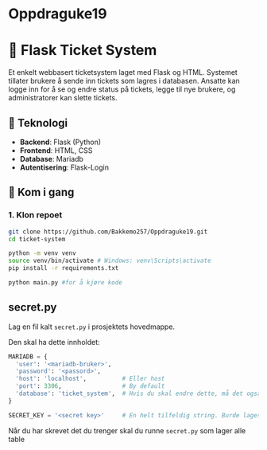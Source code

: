 # Oppdraguke19
# 🎫 Flask Ticket System

Et enkelt webbasert ticketsystem laget med Flask og HTML. Systemet tillater brukere å sende inn tickets som lagres i databasen. Ansatte kan logge inn for å se og endre status på tickets, legge til nye brukere, og administratorer kan slette tickets.

## 🧰 Teknologi

- **Backend**: Flask (Python)
- **Frontend**: HTML, CSS
- **Database**: Mariadb
- **Autentisering**: Flask-Login

## 🚀 Kom i gang

### 1. Klon repoet

```bash
git clone https://github.com/Bakkemo257/Oppdraguke19.git
cd ticket-system

python -m venv venv
source venv/bin/activate # Windows: venv\Scripts\activate
pip install -r requirements.txt

python main.py #for å kjøre kode
```
## secret.py

Lag en fil kalt `secret.py` i prosjektets hovedmappe.

Den skal ha dette innholdet:

```py
MARIADB = {
  'user': '<mariadb-bruker>',
  'password': '<passord>',
  'host': 'localhost',          # Eller host
  'port': 3306,                 # By default
  'database': 'ticket_system',  # Hvis du skal endre dette, må det også endres i db.sql.
}

SECRET_KEY = '<secret key>'     # En helt tilfeldig string. Burde lages med noe som os.urandom.
```

Når du har skrevet det du trenger skal du runne `secret.py` som lager alle table
